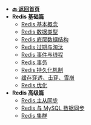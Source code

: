 <!-- 侧边栏 _sidebar.md -->

+ [**:back: 返回首页**](/basic/README.md)
+ **Redis 基础篇**
    + [Redis 基本概念](/basic/database/redis/basic/1_redis_basic.md)
    + [Redis 数据类型](/basic/database/redis/basic/2_redis_data_type.md)
    + [Redis 底层数据结构](/basic/database/redis/basic/3_redis_data_structure.md)
    + [Redis 过期与淘汰](/basic/database/redis/basic/4_redis_expire.md)
    + [Redis 事件与线程](/basic/database/redis/basic/5_redis_event.md)
    + [Redis 事务](/basic/database/redis/basic/6_redis_transaction.md)
    + [Redis 持久化机制](/basic/database/redis/basic/7_redis_persistence.md)
    + [缓存穿透、击穿、雪崩](/basic/database/redis/basic/8_redis_cache.md)
    + [Redis 优化](/basic/database/redis/basic/9_redis_optimization.md)
+ **Redis 高级篇**
    + [Redis 主从同步](/basic/database/redis/advance/1_redis_master_slave.md)
    + [Redis 与 MySQL 数据同步](/basic/database/redis/advance/2_redis_mysql_sync.md)
    + [Redis 集群](/basic/database/redis/advance/3_redis_cluster.md)
